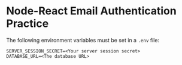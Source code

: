 # Node-React Email Authentication Practice

The following environment variables must be set in a `.env` file:
```
SERVER_SESSION_SECRET=<Your server session secret>
DATABASE_URL=<The database URL>
```
